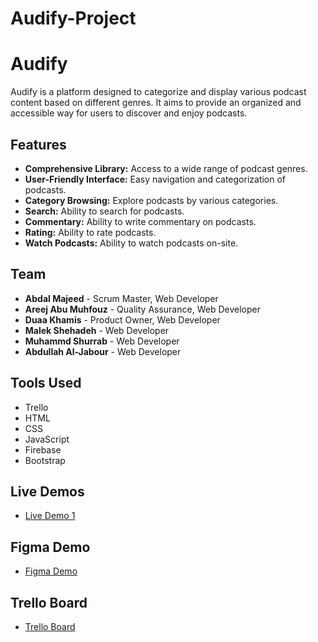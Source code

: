 # Audify-Project

# Audify

Audify is a platform designed to categorize and display various podcast content based on different genres. It aims to provide an organized and accessible way for users to discover and enjoy podcasts.

## Features

- **Comprehensive Library:** Access to a wide range of podcast genres.
- **User-Friendly Interface:** Easy navigation and categorization of podcasts.
- **Category Browsing:** Explore podcasts by various categories.
- **Search:** Ability to search for podcasts.
- **Commentary:** Ability to write commentary on podcasts.
- **Rating:** Ability to rate podcasts.
- **Watch Podcasts:** Ability to watch podcasts on-site.

## Team

- **Abdal Majeed** - Scrum Master, Web Developer
- **Areej Abu Muhfouz** - Quality Assurance, Web Developer
- **Duaa Khamis** - Product Owner, Web Developer
- **Malek Shehadeh** - Web Developer
- **Muhammd Shurrab** - Web Developer
- **Abdullah Al-Jabour** - Web Developer

## Tools Used

- Trello
- HTML
- CSS
- JavaScript
- Firebase
- Bootstrap

## Live Demos

- [Live Demo 1](https://abedalmajed.github.io/Audify-Project/)

## Figma Demo

- [Figma Demo](https://www.figma.com/design/0UmJxv8dKOqbx1bmeEtIR3/A?node-id=0-1&t=TAiMxjTCc5JUU242-0)

## Trello Board

- [Trello Board](https://trello.com/b/p7AOcCNJ/podcast)
